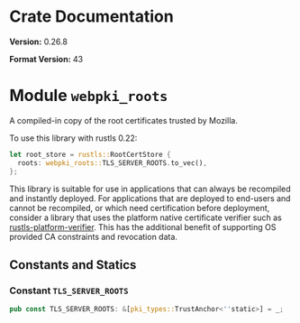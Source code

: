 # Crate Documentation

**Version:** 0.26.8

**Format Version:** 43

# Module `webpki_roots`

A compiled-in copy of the root certificates trusted by Mozilla.

To use this library with rustls 0.22:

```rust
let root_store = rustls::RootCertStore {
  roots: webpki_roots::TLS_SERVER_ROOTS.to_vec(),
};
```

This library is suitable for use in applications that can always be recompiled and instantly deployed.
For applications that are deployed to end-users and cannot be recompiled, or which need certification
before deployment, consider a library that uses the platform native certificate verifier such as
[rustls-platform-verifier]. This has the additional benefit of supporting OS provided CA constraints
and revocation data.

[rustls-platform-verifier]: https://docs.rs/rustls-platform-verifier

## Constants and Statics

### Constant `TLS_SERVER_ROOTS`

```rust
pub const TLS_SERVER_ROOTS: &[pki_types::TrustAnchor<''static>] = _;
```

